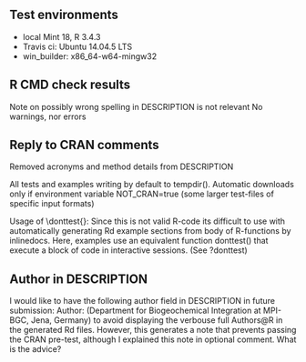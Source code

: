 ## Test environments
* local Mint 18, R 3.4.3
* Travis ci: Ubuntu 14.04.5 LTS 
* win_builder: x86_64-w64-mingw32

## R CMD check results
Note on possibly wrong spelling in DESCRIPTION is not relevant
No warnings, nor errors

## Reply to CRAN comments
Removed acronyms and method details from DESCRIPTION

All tests and examples writing by default to tempdir().
Automatic downloads only if environment variable NOT_CRAN=true (some larger 
test-files of specific input formats)

Usage of \donttest{}: Since this is not valid R-code its
difficult to use with automatically generating Rd example sections from  body of 
R-functions by inlinedocs.
Here, examples use an equivalent function donttest() that execute a block 
of code in interactive sessions. (See ?donttest)

## Author in DESCRIPTION
I would like to have the following author field in DESCRIPTION in future submission:
Author: (Department for Biogeochemical Integration at MPI-BGC, Jena, Germany)
to avoid displaying the verbouse full Authors@R in the generated Rd files. 
However, this generates a note that prevents passing the CRAN pre-test, although
I explained this note in optional comment. What is the advice?

